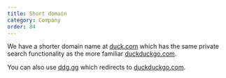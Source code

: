 ```yaml
---
title: Short domain
category: Company
order: 84
---
```


<p>
    We have a shorter domain name at <a href="https://duck.com/">duck.com</a> which has the same private search functionality as the more familiar <a href="https://duckduckgo.com/">duckduckgo.com</a>.
</p>

<p>
    You can also use <a href="https://ddg.gg/">ddg.gg</a> which redirects to <a href="https://duckduckgo.com/">duckduckgo.com</a>.
</p>
